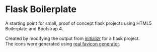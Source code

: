 Flask Boilerplate
====

A starting point for small, proof of concept flask projects using HTML5 Boilerplate and Bootstrap 4.

Created by modifying the output from [initializr](http://www.initializr.com/) for a flask project.  
The icons were generated using [real favicon generator](http://realfavicongenerator.net/).
